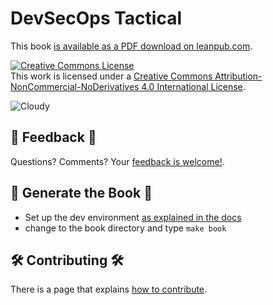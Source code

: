 # DevSecOps Tactical

This book [is available as a PDF download on leanpub.com](https://leanpub.com/devsecops_tactical_book/).

<a rel="license" href="http://creativecommons.org/licenses/by-nc-nd/4.0/"><img alt="Creative Commons License" style="border-width:0" src="https://i.creativecommons.org/l/by-nc-nd/4.0/88x31.png" /></a>
<br />This work is licensed under a <a rel="license" href="http://creativecommons.org/licenses/by-nc-nd/4.0/">Creative Commons Attribution-NonCommercial-NoDerivatives 4.0 International License</a>.

![Cloudy](https://github.com/devsecfranklin/devsecops-tactical-book/blob/main/book/images/sky-690293_1920.jpg)

## :incoming_envelope: Feedback :thought_balloon:

Questions? Comments? Your [feedback is welcome!](https://github.com/devsecfranklin/devsecops-tactical-book/issues/new?assignees=devsecfranklin&labels=feedback&template=feedback.md&title=).

## :blue_book: Generate the Book :orange_book:

- Set up the dev environment [as explained in the docs](docs/nix.md)
- change to the book directory and type `make book`

## :hammer_and_wrench: Contributing :hammer_and_wrench:

There is a page that explains [how to contribute](CONTRIBUTING.md).
